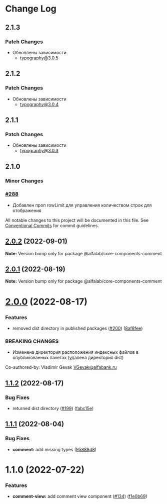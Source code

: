 # Change Log

## 2.1.3

### Patch Changes

-   Обновлены зависимости
    -   typography@3.0.5

## 2.1.2

### Patch Changes

-   Обновлены зависимости
    -   typography@3.0.4

## 2.1.1

### Patch Changes

-   Обновлены зависимости
    -   typography@3.0.3

## 2.1.0

### Minor Changes

### [#288](https://github.com/core-ds/core-components/pull/288)

-   Добавлен проп rowLimit для управления количеством строк для отображения

All notable changes to this project will be documented in this file.
See [Conventional Commits](https://conventionalcommits.org) for commit guidelines.

## [2.0.2](https://github.com/core-ds/core-components/compare/@alfalab/core-components-comment@2.0.1...@alfalab/core-components-comment@2.0.2) (2022-09-01)

**Note:** Version bump only for package @alfalab/core-components-comment

## [2.0.1](https://github.com/core-ds/core-components/compare/@alfalab/core-components-comment@2.0.0...@alfalab/core-components-comment@2.0.1) (2022-08-19)

**Note:** Version bump only for package @alfalab/core-components-comment

# [2.0.0](https://github.com/core-ds/core-components/compare/@alfalab/core-components-comment@1.1.2...@alfalab/core-components-comment@2.0.0) (2022-08-17)

### Features

-   removed dist directory in published packages ([#200](https://github.com/core-ds/core-components/issues/200)) ([8af8fee](https://github.com/core-ds/core-components/commit/8af8fee53ca0bd19fa2d1ca1422e0df23096e2c8))

### BREAKING CHANGES

-   Изменена директория расположения индексных файлов в опубликованных пакетах (удалена
    директория dist)

Co-authored-by: Vladimir Gevak <VGevak@alfabank.ru>

## [1.1.2](https://github.com/core-ds/core-components/compare/@alfalab/core-components-comment@1.1.1...@alfalab/core-components-comment@1.1.2) (2022-08-17)

### Bug Fixes

-   returned dist directory ([#199](https://github.com/core-ds/core-components/issues/199)) ([fabc15e](https://github.com/core-ds/core-components/commit/fabc15effa1457ca65ec7238206f1b1fc2a2a613))

## [1.1.1](https://github.com/core-ds/core-components/compare/@alfalab/core-components-comment@1.1.0...@alfalab/core-components-comment@1.1.1) (2022-08-04)

### Bug Fixes

-   **comment:** add missing types ([95888d8](https://github.com/core-ds/core-components/commit/95888d8f87934140c8c6f113aee413a11579c7b6))

# 1.1.0 (2022-07-22)

### Features

-   **comment-view:** add comment view component ([#134](https://github.com/core-ds/core-components/issues/134)) ([f1e0b69](https://github.com/core-ds/core-components/commit/f1e0b695ad9bd17f6a3503aa3ceed03e09112dbd))
